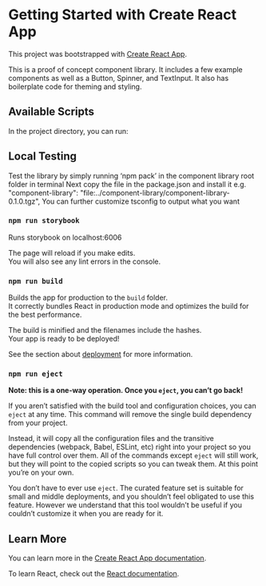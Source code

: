 # Getting Started with Create React App

This project was bootstrapped with [Create React App](https://github.com/facebook/create-react-app).

This is a proof of concept component library. It includes a few example components as well as a Button, Spinner, and TextInput.
It also has boilerplate code for theming and styling.

## Available Scripts

In the project directory, you can run:

## Local Testing
Test the library by simply running ‘npm pack’ in the component library root folder in terminal
Next copy the file in the package.json and install it 
e.g. "component-library": "file:../component-library/component-library-0.1.0.tgz",
You can further customize tsconfig to output what you want


### `npm run storybook`

Runs storybook on localhost:6006 

The page will reload if you make edits.\
You will also see any lint errors in the console.


### `npm run build`

Builds the app for production to the `build` folder.\
It correctly bundles React in production mode and optimizes the build for the best performance.

The build is minified and the filenames include the hashes.\
Your app is ready to be deployed!

See the section about [deployment](https://facebook.github.io/create-react-app/docs/deployment) for more information.

### `npm run eject`

**Note: this is a one-way operation. Once you `eject`, you can’t go back!**

If you aren’t satisfied with the build tool and configuration choices, you can `eject` at any time. This command will remove the single build dependency from your project.

Instead, it will copy all the configuration files and the transitive dependencies (webpack, Babel, ESLint, etc) right into your project so you have full control over them. All of the commands except `eject` will still work, but they will point to the copied scripts so you can tweak them. At this point you’re on your own.

You don’t have to ever use `eject`. The curated feature set is suitable for small and middle deployments, and you shouldn’t feel obligated to use this feature. However we understand that this tool wouldn’t be useful if you couldn’t customize it when you are ready for it.

## Learn More

You can learn more in the [Create React App documentation](https://facebook.github.io/create-react-app/docs/getting-started).

To learn React, check out the [React documentation](https://reactjs.org/).
